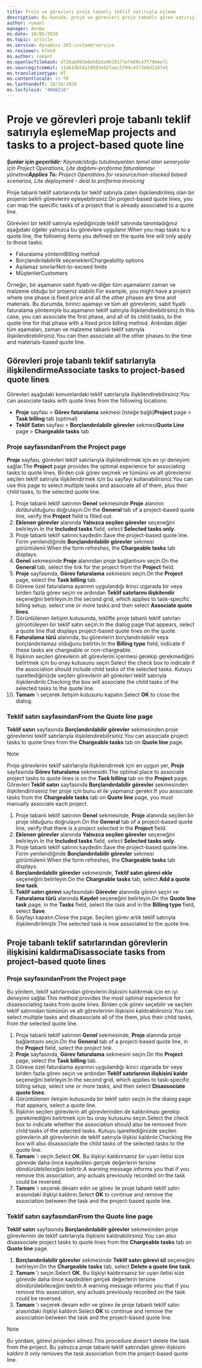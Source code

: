 ```yaml
---
title: Proje ve görevleri proje tabanlı teklif satırıyla eşleme
description: Bu konuda, proje ve görevleri proje tabanlı görev satırıyla eşleme hakkında bilgiler sağlanmaktadır.
author: rumant
manager: Annbe
ms.date: 10/05/2020
ms.topic: article
ms.service: dynamics-365-customerservice
ms.reviewer: kfend
ms.author: rumant
ms.openlocfilehash: d726ab09da0e502da99191f7e7469c47f79b6e7c
ms.sourcegitcommit: 11a61db54119503e82faec5f99c4273e8d1247e5
ms.translationtype: HT
ms.contentlocale: tr-TR
ms.lasthandoff: 10/16/2020
ms.locfileid: "4086216"
---
```

# <a name="map-projects-and-tasks-to-a-project-based-quote-line"></a><span data-ttu-id="3e959-103">Proje ve görevleri proje tabanlı teklif satırıyla eşleme</span><span class="sxs-lookup"><span data-stu-id="3e959-103">Map projects and tasks to a project-based quote line</span></span>

<span data-ttu-id="3e959-104">_**Şunlar için geçerlidir:** Kaynak/stoğu tutulmayanları temel alan senaryolar için Project Operations, Lite dağıtımı-proforma faturalamayı yönetme_</span><span class="sxs-lookup"><span data-stu-id="3e959-104">_**Applies To:** Project Operations for resource/non-stocked based scenarios, Lite deployment - deal to proforma invoicing_</span></span>

<span data-ttu-id="3e959-105">Proje tabanlı teklif satırlarında bir teklif satırıyla zaten ilişkilendirilmiş olan bir projenin belirli görevlerini eşleyebilirsiniz.</span><span class="sxs-lookup"><span data-stu-id="3e959-105">On project-based quote lines, you can map the specific tasks of a project that is already associated to a quote line.</span></span>

<span data-ttu-id="3e959-106">Görevleri bir teklif satırıyla eşlediğinizde teklif satırında tanımladığınız aşağıdaki öğeler yalnızca bu görevlere uygulanır:</span><span class="sxs-lookup"><span data-stu-id="3e959-106">When you map tasks to a quote line, the following items you defined on the quote line will only apply to those tasks:</span></span>

- <span data-ttu-id="3e959-107">Faturalama yöntemi</span><span class="sxs-lookup"><span data-stu-id="3e959-107">Billing method</span></span>
- <span data-ttu-id="3e959-108">Borçlandırılabilirlik seçenekleri</span><span class="sxs-lookup"><span data-stu-id="3e959-108">Chargeability options</span></span>
- <span data-ttu-id="3e959-109">Aşılamaz sınırlar</span><span class="sxs-lookup"><span data-stu-id="3e959-109">Not-to-exceed limits</span></span>
- <span data-ttu-id="3e959-110">Müşteriler</span><span class="sxs-lookup"><span data-stu-id="3e959-110">Customers</span></span>

<span data-ttu-id="3e959-111">Örneğin, bir aşamanın sabit fiyatlı ve diğer tüm aşamaların zaman ve malzeme olduğu bir projeniz olabilir.</span><span class="sxs-lookup"><span data-stu-id="3e959-111">For example, you might have a project where one phase is fixed price and all the other phases are time and materials.</span></span> <span data-ttu-id="3e959-112">Bu durumda, birinci aşamayı ve tüm alt görevlerini, sabit fiyatlı faturalama yöntemiyle bu aşamanın teklif satırıyla ilişkilendirebilirsiniz.</span><span class="sxs-lookup"><span data-stu-id="3e959-112">In this case, you can associate the first phase, and all of its child tasks, to the quote line for that phase with a fixed price billing method.</span></span> <span data-ttu-id="3e959-113">Ardından diğer tüm aşamaları, zaman ve malzeme tabanlı teklif satırıyla ilişkilendirebilirsiniz.</span><span class="sxs-lookup"><span data-stu-id="3e959-113">You can then associate all the other phases to the time and materials-based quote line.</span></span>

## <a name="associate-tasks-to-project-based-quote-lines"></a><span data-ttu-id="3e959-114">Görevleri proje tabanlı teklif satırlarıyla ilişkilendirme</span><span class="sxs-lookup"><span data-stu-id="3e959-114">Associate tasks to project-based quote lines</span></span>

<span data-ttu-id="3e959-115">Görevleri aşağıdaki konumlardaki teklif satırlarıyla ilişkilendirebilirsiniz:</span><span class="sxs-lookup"><span data-stu-id="3e959-115">You can associate tasks with quote lines from the following locations:</span></span>

- <span data-ttu-id="3e959-116">**Proje** sayfası > **Görev faturalama** sekmesi (isteğe bağlı)</span><span class="sxs-lookup"><span data-stu-id="3e959-116">**Project** page > **Task billing** tab (optimal)</span></span>
- <span data-ttu-id="3e959-117">**Teklif Satırı** sayfası > **Borçlandırılabilir görevler** sekmesi</span><span class="sxs-lookup"><span data-stu-id="3e959-117">**Quote Line** page > **Chargeable tasks** tab</span></span> 

### <a name="from-the-project-page"></a><span data-ttu-id="3e959-118">Proje sayfasından</span><span class="sxs-lookup"><span data-stu-id="3e959-118">From the Project page</span></span>

<span data-ttu-id="3e959-119">**Proje** sayfası, görevleri teklif satırlarıyla ilişkilendirmek için en iyi deneyimi sağlar.</span><span class="sxs-lookup"><span data-stu-id="3e959-119">The **Project** page provides the optimal experience for associating tasks to quote lines.</span></span> <span data-ttu-id="3e959-120">Birden çok görev seçmek ve tümünü ve alt görevlerini seçilen teklif satırıyla ilişkilendirmek için bu sayfayı kullanabilirsiniz.</span><span class="sxs-lookup"><span data-stu-id="3e959-120">You can use this page to select multiple tasks and associate all of them, plus their child tasks, to the selected quote line.</span></span>

1. <span data-ttu-id="3e959-121">Proje tabanlı teklif satırının **Genel** sekmesinde **Proje** alanının doldurulduğunu doğrulayın.</span><span class="sxs-lookup"><span data-stu-id="3e959-121">On the **General** tab of a project–based quote line, verify the **Project** field is filled out.</span></span>
2. <span data-ttu-id="3e959-122">**Eklenen görevler** alanında **Yalnızca seçilen görevler** seçeneğini belirleyin.</span><span class="sxs-lookup"><span data-stu-id="3e959-122">In the **Included tasks** field, select **Selected tasks only**.</span></span>
3. <span data-ttu-id="3e959-123">Proje tabanlı teklif satırını kaydedin.</span><span class="sxs-lookup"><span data-stu-id="3e959-123">Save the project-based quote line.</span></span> <span data-ttu-id="3e959-124">Form yenilendiğinde **Borçlandırılabilir görevler** sekmesi görüntülenir.</span><span class="sxs-lookup"><span data-stu-id="3e959-124">When the form refreshes, the **Chargeable tasks** tab displays.</span></span>
4. <span data-ttu-id="3e959-125">**Genel** sekmesinde **Proje** alanından proje bağlantısını seçin.</span><span class="sxs-lookup"><span data-stu-id="3e959-125">On the **General** tab, select the link for the project from the **Project** field.</span></span>
5. <span data-ttu-id="3e959-126">**Proje** sayfasında, **Görev faturalama** sekmesini seçin.</span><span class="sxs-lookup"><span data-stu-id="3e959-126">On the **Project** page, select the **Task billing** tab.</span></span>
6. <span data-ttu-id="3e959-127">Göreve özel faturalama ayarının uygulandığı ikinci ızgarada bir veya birden fazla görev seçin ve ardından **Teklif satırlarını ilişkilendir** seçeneğini belirleyin.</span><span class="sxs-lookup"><span data-stu-id="3e959-127">In the second grid, which applies to task-specific billing setup, select one or more tasks and then select **Associate quote lines**.</span></span>
7. <span data-ttu-id="3e959-128">Görüntülenen iletişim kutusunda, teklifte proje tabanlı teklif satırları görüntüleyen bir teklif satırı seçin.</span><span class="sxs-lookup"><span data-stu-id="3e959-128">In the dialog page that appears, select a quote line that displays project-based quote lines on the quote.</span></span>
8. <span data-ttu-id="3e959-129">**Faturalama türü** alanında, bu görevlerin borçlandırılabilir veya borçlandırılamaz olduğunu belirtin.</span><span class="sxs-lookup"><span data-stu-id="3e959-129">In the **Billing type** field, indicate if these tasks are chargeable or non-chargeable.</span></span>
9. <span data-ttu-id="3e959-130">İlişkinin seçilen görevlerin alt görevlerini içermesi gerekip gerekmediğini belirtmek için bu onay kutusunu seçin.</span><span class="sxs-lookup"><span data-stu-id="3e959-130">Select the check box to indicate if the association should include child tasks of the selected tasks.</span></span> <span data-ttu-id="3e959-131">Kutuyu işaretlediğinizde seçilen görevlerin alt görevleri teklif satırıyla ilişkilendirilir.</span><span class="sxs-lookup"><span data-stu-id="3e959-131">Checking the box will associate the child tasks of the selected tasks to the quote line.</span></span>
10. <span data-ttu-id="3e959-132">**Tamam** 'ı seçerek iletişim kutusunu kapatın.</span><span class="sxs-lookup"><span data-stu-id="3e959-132">Select **OK** to close the dialog.</span></span>

### <a name="from-the-quote-line-page"></a><span data-ttu-id="3e959-133">Teklif satırı sayfasından</span><span class="sxs-lookup"><span data-stu-id="3e959-133">From the Quote line page</span></span>

<span data-ttu-id="3e959-134">**Teklif satırı** sayfasında **Borçlandırılabilir görevler** sekmesinden proje görevlerini teklif satırlarıyla ilişkilendirebilirsiniz.</span><span class="sxs-lookup"><span data-stu-id="3e959-134">You can associate project tasks to quote lines from the **Chargeable tasks** tab on **Quote line** page.</span></span>

>[!NOTE]
><span data-ttu-id="3e959-135">Proje görevlerini teklif satırlarıyla ilişkilendirmek için en uygun yer, **Proje** sayfasında **Görev faturalama** sekmesidir.</span><span class="sxs-lookup"><span data-stu-id="3e959-135">The optimal place to associate project tasks to quote lines is on the **Task billing** tab on the **Project** page.</span></span> <span data-ttu-id="3e959-136">Görevleri **Teklif satırı** sayfasında **Borçlandırılabilir görevler** sekmesinden ilişkilendirirseniz her proje için bunu el ile yapmanız gerekir.</span><span class="sxs-lookup"><span data-stu-id="3e959-136">If you associate tasks from the **Chargeable tasks** tab on **Quote line** page, you must manually associate each project.</span></span>

1. <span data-ttu-id="3e959-137">Proje tabanlı teklif satırının **Genel** sekmesinde, **Proje** alanında seçilen bir proje olduğunu doğrulayın.</span><span class="sxs-lookup"><span data-stu-id="3e959-137">On the **General** tab of a project–based quote line, verify that there is a project selected in the **Project** field.</span></span>
2. <span data-ttu-id="3e959-138">**Eklenen görevler** alanında **Yalnızca seçilen görevler** seçeneğini belirleyin.</span><span class="sxs-lookup"><span data-stu-id="3e959-138">In the **Included tasks** field, select **Selected tasks only**.</span></span>
3. <span data-ttu-id="3e959-139">Proje tabanlı teklif satırını kaydedin.</span><span class="sxs-lookup"><span data-stu-id="3e959-139">Save the project-based quote line.</span></span> <span data-ttu-id="3e959-140">Form yenilendiğinde **Borçlandırılabilir görevler** sekmesi görüntülenir.</span><span class="sxs-lookup"><span data-stu-id="3e959-140">When the form refreshes, the **Chargeable tasks** tab displays.</span></span>
4. <span data-ttu-id="3e959-141">**Borçlandırılabilir görevler** sekmesinde, **Teklif satırı görevi ekle** seçeneğini belirleyin.</span><span class="sxs-lookup"><span data-stu-id="3e959-141">On the **Chargeable tasks** tab, select **Add a quote line task**.</span></span>
5. <span data-ttu-id="3e959-142">**Teklif satırı görevi** sayfasındaki **Görevler** alanında görevi seçin ve **Faturalama türü** alanında **Kaydet** seçeneğini belirleyin.</span><span class="sxs-lookup"><span data-stu-id="3e959-142">On the **Quote line task** page, in the **Tasks** field, select the task and in the **Billing type** field, select **Save**.</span></span> 
6. <span data-ttu-id="3e959-143">Sayfayı kapatın.</span><span class="sxs-lookup"><span data-stu-id="3e959-143">Close the page.</span></span> <span data-ttu-id="3e959-144">Seçilen görev artık teklif satırıyla ilişkilendirilmiştir.</span><span class="sxs-lookup"><span data-stu-id="3e959-144">The selected task is now associated to the quote line.</span></span>

## <a name="disassociate-tasks-from-projectbased-quote-lines"></a><span data-ttu-id="3e959-145">Proje tabanlı teklif satırlarından görevlerin ilişkisini kaldırma</span><span class="sxs-lookup"><span data-stu-id="3e959-145">Disassociate tasks from project–based quote lines</span></span>

### <a name="from-the-project-page"></a><span data-ttu-id="3e959-146">Proje sayfasından</span><span class="sxs-lookup"><span data-stu-id="3e959-146">From the Project page</span></span>

<span data-ttu-id="3e959-147">Bu yöntem, teklif satırlarından görevlerin ilişkisini kaldırmak için en iyi deneyimi sağlar.</span><span class="sxs-lookup"><span data-stu-id="3e959-147">This method provides the most optimal experience for disassociating tasks from quote lines.</span></span> <span data-ttu-id="3e959-148">Birden çok görev seçebilir ve seçilen teklif satırından tümünün ve alt görevlerinin ilişkisini kaldırabilirsiniz.</span><span class="sxs-lookup"><span data-stu-id="3e959-148">You can select multiple tasks and disassociate all of the them, plus their child tasks, from the selected quote line.</span></span>

1. <span data-ttu-id="3e959-149">Proje tabanlı teklif satırının **Genel** sekmesinde, **Proje** alanında proje bağlantısını seçin.</span><span class="sxs-lookup"><span data-stu-id="3e959-149">On the **General** tab of a project–based quote line, in the **Project** field, select the project link.</span></span>
2. <span data-ttu-id="3e959-150">**Proje** sayfasında, **Görev faturalama** sekmesini seçin.</span><span class="sxs-lookup"><span data-stu-id="3e959-150">On the **Project** page, select the **Task billing** tab.</span></span>
3. <span data-ttu-id="3e959-151">Göreve özel faturalama ayarının uygulandığı ikinci ızgarada bir veya birden fazla görev seçin ve ardından **Teklif satırlarının ilişkisini kaldır** seçeneğini belirleyin.</span><span class="sxs-lookup"><span data-stu-id="3e959-151">In the second grid, which applies to task-specific billing setup, select one or more tasks, and then select **Disassociate quote lines**.</span></span>
4. <span data-ttu-id="3e959-152">Görüntülenen iletişim kutusunda bir teklif satırı seçin.</span><span class="sxs-lookup"><span data-stu-id="3e959-152">In the dialog page that appears, select a quote line.</span></span>
5. <span data-ttu-id="3e959-153">İlişkinin seçilen görevlerin alt görevlerinden de kaldırılması gerekip gerekmediğini belirtmek için bu onay kutusunu seçin.</span><span class="sxs-lookup"><span data-stu-id="3e959-153">Select the check box to indicate whether the association should also be removed from child tasks of the selected tasks.</span></span> <span data-ttu-id="3e959-154">Kutuyu işaretlediğinizde seçilen görevlerin alt görevlerinin de teklif satırıyla ilişkisi kaldırılır.</span><span class="sxs-lookup"><span data-stu-id="3e959-154">Checking the box will also disassociate the child tasks of the selected tasks to the quote line.</span></span>
6. <span data-ttu-id="3e959-155">**Tamam** 'ı seçin.</span><span class="sxs-lookup"><span data-stu-id="3e959-155">Select **OK**.</span></span> <span data-ttu-id="3e959-156">Bu ilişkiyi kaldırırsanız bir uyarı iletisi size görevde daha önce kaydedilen gerçek değerlerin tersine döndürülebileceğini belirtir.</span><span class="sxs-lookup"><span data-stu-id="3e959-156">A warning message informs you that if you remove this association, any actuals previously recorded on the task could be reversed.</span></span> 
7. <span data-ttu-id="3e959-157">**Tamam** 'ı seçerek devam edin ve görev ile proje tabanlı teklif satırı arasındaki ilişkiyi kaldırın.</span><span class="sxs-lookup"><span data-stu-id="3e959-157">Select **OK** to continue and remove the association between the task and the project-based quote line.</span></span>

### <a name="from-the-quote-line-page"></a><span data-ttu-id="3e959-158">Teklif satırı sayfasından</span><span class="sxs-lookup"><span data-stu-id="3e959-158">From the Quote line page</span></span>

<span data-ttu-id="3e959-159">**Teklif satırı** sayfasında **Borçlandırılabilir görevler** sekmesinden proje görevlerinin de teklif satırlarıyla ilişkisini kaldırabilirsiniz.</span><span class="sxs-lookup"><span data-stu-id="3e959-159">You can also disassociate project tasks to quote lines from the **Chargeable tasks** tab on **Quote line** page.</span></span>

1. <span data-ttu-id="3e959-160">**Borçlandırılabilir görevler** sekmesinde **Teklif satırı görevi sil** seçeneğini belirleyin.</span><span class="sxs-lookup"><span data-stu-id="3e959-160">On the **Chargeable tasks** tab, select **Delete a quote line task**.</span></span>
2. <span data-ttu-id="3e959-161">**Tamam** 'ı seçin.</span><span class="sxs-lookup"><span data-stu-id="3e959-161">Select **OK**.</span></span> <span data-ttu-id="3e959-162">Bu ilişkiyi kaldırırsanız bir uyarı iletisi size görevde daha önce kaydedilen gerçek değerlerin tersine döndürülebileceğini belirtir.</span><span class="sxs-lookup"><span data-stu-id="3e959-162">A warning message informs you that if you remove this association, any actuals previously recorded on the task could be reversed.</span></span> 
3. <span data-ttu-id="3e959-163">**Tamam** 'ı seçerek devam edin ve görev ile proje tabanlı teklif satırı arasındaki ilişkiyi kaldırın.</span><span class="sxs-lookup"><span data-stu-id="3e959-163">Select **OK** to continue and remove the association between the task and the project-based quote line.</span></span>

>[!NOTE]
> <span data-ttu-id="3e959-164">Bu yordam, görevi projeden silmez.</span><span class="sxs-lookup"><span data-stu-id="3e959-164">This procedure doesn't delete the task from the project.</span></span> <span data-ttu-id="3e959-165">Bu yalnızca proje tabanlı teklif satırından görev ilişkisini kaldırır.</span><span class="sxs-lookup"><span data-stu-id="3e959-165">It only removes the task association from the project-based quote line.</span></span>
